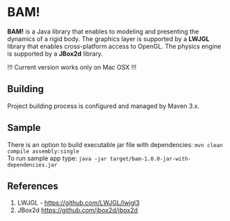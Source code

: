 # BAM!

**BAM!** is a Java library that enables to modeling and presenting the dynamics of a rigid body.
The graphics layer is supported by a **LWJGL** library that enables cross-platform access to OpenGL.
The physics engine is supported by a **JBox2d** library.  
  
!!! Current version works only on Mac OSX !!!

## Building
Project building process is configured and managed by Maven 3.x.

## Sample
There is an option to build executable jar file with dependencies:
```mvn clean compile assembly:single```  
To run sample app type:
```java -jar target/bam-1.0.0-jar-with-dependencies.jar```

## References
1. LWJGL - https://github.com/LWJGL/lwjgl3
2. JBox2d https://github.com/jbox2d/jbox2d
